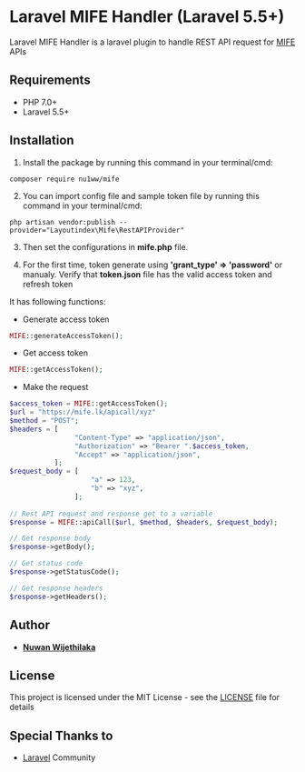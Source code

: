  
# Laravel MIFE Handler (Laravel 5.5+)
Laravel MIFE Handler is a laravel plugin to handle REST API request for [MIFE](http://www.ideamart.lk/ideaBiz.html) APIs 

## Requirements

* PHP 7.0+
* Laravel 5.5+

## Installation

1) Install the package by running this command in your terminal/cmd:
```
composer require nu1ww/mife
```

2) You can import config file and sample token file by running this command in your terminal/cmd:
```
php artisan vendor:publish --provider="Layoutindex\Mife\RestAPIProvider"
```

3) Then set the configurations in **mife.php** file.

4) For the first time, token generate using **'grant_type' => 'password'** or manualy.
Verify that **token.json** file has the valid access token and refresh token

It has following functions:
* Generate access token
```php
MIFE::generateAccessToken();
```

* Get access token
```php
MIFE::getAccessToken();
````

* Make the request
```php
$access_token = MIFE::getAccessToken();
$url = "https://mife.lk/apicall/xyz"
$method = "POST";
$headers = [
                "Content-Type" => "application/json",
                "Authorization" => "Bearer ".$access_token,
                "Accept" => "application/json",
           ];
$request_body = [
                    "a" => 123,
                    "b" => "xyz",
                ];
 
// Rest API request and response get to a variable                
$response = MIFE::apiCall($url, $method, $headers, $request_body);

// Get response body
$response->getBody();

// Get status code
$response->getStatusCode();

// Get response headers
$response->getHeaders();
```

## Author

* [**Nuwan Wijethilaka**](https://github.com/nu1ww)

## License

This project is licensed under the MIT License - see the [LICENSE](LICENSE) file for details

## Special Thanks to

* [Laravel](https://laravel.com) Community
